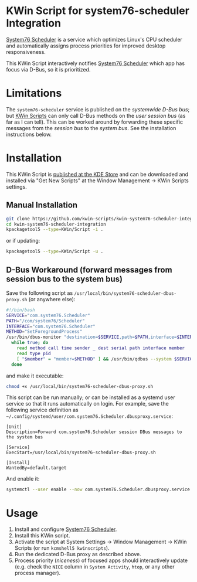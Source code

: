 # KWin Script for system76-scheduler Integration

[System76 Scheduler](https://github.com/pop-os/system76-scheduler) is a service which optimizes Linux's CPU scheduler and automatically assigns process priorities for improved desktop responsiveness.

This KWin Script interactively notifies [System76 Scheduler](https://github.com/pop-os/system76-scheduler) which app has focus via D-Bus, so it is prioritized.

# Limitations

The `system76-scheduler` service is published on the _systemwide D-Bus bus_; but [KWin Scripts](https://develop.kde.org/docs/extend/plasma/kwin/api/#functions) can only call D-Bus methods on the _user session bus_ (as far as I can tell).
This can be worked around by forwarding these specific messages from the _session bus_ to the _system bus_. See the installation instructions below.

# Installation

This KWin Script is [published at the KDE Store](https://store.kde.org/p/1789957) and can be downloaded and installed via "Get New Scripts" at the Window Management &rarr; KWin Scripts settings.

## Manual Installation

```sh
git clone https://github.com/kwin-scripts/kwin-system76-scheduler-integration.git
cd kwin-system76-scheduler-integration
kpackagetool5 --type=KWin/Script -i .
```

or if updating:

```sh
kpackagetool5 --type=KWin/Script -u .
```

## D-Bus Workaround (forward messages from session bus to the system bus)

Save the following script as `/usr/local/bin/system76-scheduler-dbus-proxy.sh` (or anywhere else):

```sh
#!/bin/bash
SERVICE="com.system76.Scheduler"
PATH="/com/system76/Scheduler"
INTERFACE="com.system76.Scheduler"
METHOD="SetForegroundProcess"
/usr/bin/dbus-monitor "destination=$SERVICE,path=$PATH,interface=$INTERFACE,member=$METHOD" | 
  while true; do 
    read method call time sender _ dest serial path interface member
    read type pid
    [ "$member" = "member=$METHOD" ] && /usr/bin/qdbus --system $SERVICE $PATH $INTERFACE.$METHOD $pid
  done
```

and make it executable:

```sh
chmod +x /usr/local/bin/system76-scheduler-dbus-proxy.sh
```

This script can be run manually; or can be installed as a systemd user service so that it runs automatically on login.
For example, save the following service definition as `~/.config/systemd/user/com.system76.Scheduler.dbusproxy.service`:

```systemd
[Unit]
Description=Forward com.system76.Scheduler session DBus messages to the system bus

[Service]
ExecStart=/usr/local/bin/system76-scheduler-dbus-proxy.sh

[Install]
WantedBy=default.target

```

And enable it:

```sh
systemctl --user enable --now com.system76.Scheduler.dbusproxy.service
```

# Usage

1. Install and configure [System76 Scheduler](https://github.com/pop-os/system76-scheduler).
2. Install this KWin script.
3. Activate the script at System Settings &rarr; Window Management &rarr; KWin Scripts (or run `kcmshell5 kwinscripts`).
4. Run the dedicated D-Bus proxy as described above.
5. Process priority (_niceness_) of focused apps should interactively update (e.g. check the `NICE` column in `System Activity`, `htop`, or any other process manager).
